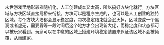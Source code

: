 末世游戏里地形较难随机化，人工创建成本又太高，所以搞好方块化就行，方块区域与方块区域直接用桥来衔接。方块可以是程序生成的，也可以是人工创建的独特区域。每个方块大陆都会显示稳定度，每次稳定结束就会泯灭掉，区域变成一个黑洞或者虚无，需要再等一段时间后这个地方才会出现新大佬，而稳定度和状态都可以被玩家看到。玩家可以在中意的区域上搭建环境稳定装置来保证该区域不会被倾覆，从而建家。

